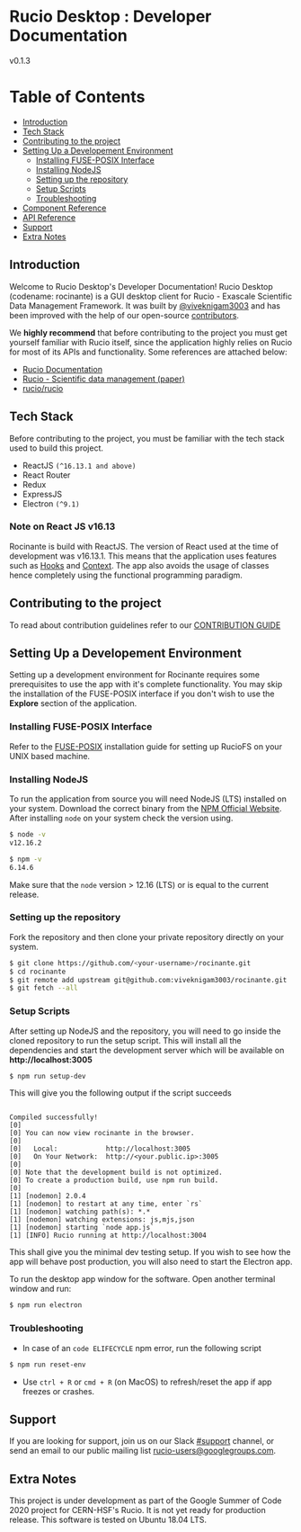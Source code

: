 # Rucio Desktop : Developer Documentation
v0.1.3

# Table of Contents

<!--ts-->

* [Introduction](#introduction)
* [Tech Stack](#tech-stack)
* [Contributing to the project](#contributing-to-the-project)
* [Setting Up a Developement Environment](#setting-up-a-development-environment)
    * [Installing FUSE-POSIX Interface](#installing-fuse-posix-interface)
    * [Installing NodeJS](#installing-nodejs)
    * [Setting up the repository](#setting-up-the-repository)
    * [Setup Scripts](#setup-scripts)
    * [Troubleshooting](#troubleshooting)
* [Component Reference](#component-reference)
* [API Reference](https://github.com/rucio/desktop/tree/master/docs/dev/API%20Docs)
* [Support](#support)
* [Extra Notes](#extra-notes)
<!--te-->

## Introduction
Welcome to Rucio Desktop's Developer Documentation!
Rucio Desktop (codename: rocinante) is a GUI desktop client for Rucio - Exascale Scientific Data Management Framework. 
It was built by [@viveknigam3003](https://github.com/viveknigam3003) and has been improved with the help of our open-source [contributors](https://github.com/rucio/desktop/blob/master/AUTHORS.md).

We __highly recommend__ that before contributing to the project you must get yourself familiar with Rucio itself, since the application highly relies on Rucio for most of its APIs and functionality. Some references are attached below:

* [Rucio Documentation](https://rucio.readthedocs.io/en/latest/)
* [Rucio - Scientific data management (paper)](https://arxiv.org/abs/1902.09857)
* [rucio/rucio](https://github.com/rucio/rucio)

## Tech Stack

Before contributing to the project, you must be familiar with the tech stack used to build this project.

* ReactJS `(^16.13.1 and above)`
* React Router
* Redux
* ExpressJS
* Electron `(^9.1)`

### Note on React JS v16.13

Rocinante is build with ReactJS.
The version of React used at the time of development was v16.13.1.
This means that the application uses features such as [Hooks](https://reactjs.org/docs/hooks-intro.html) and [Context](https://reactjs.org/docs/context.html).
The app also avoids the usage of classes hence completely using the functional programming paradigm.

## Contributing to the project

To read about contribution guidelines refer to our [CONTRIBUTION GUIDE](https://github.com/rucio/desktop/blob/master/CONTRIBUTING.md)

## Setting Up a Developement Environment

Setting up a development environment for Rocinante requires some prerequisites to use the app with it's complete functionality.
You may skip the installation of the FUSE-POSIX interface if you don't wish to use the __Explore__ section of the application.

### Installing FUSE-POSIX Interface

Refer to the [FUSE-POSIX](https://github.com/rucio/fuse-posix#getting-started) installation guide for setting up RucioFS on your UNIX based machine.

### Installing NodeJS

To run the application from source you will need NodeJS (LTS) installed on your system.
Download the correct binary from the [NPM Official Website](https://nodejs.org/en/). After installing `node` on your system check the version using.

```BASH
$ node -v
v12.16.2

$ npm -v
6.14.6
```

Make sure that the `node` version > 12.16 (LTS) or is equal to the current release.


### Setting up the repository

Fork the repository and then clone your private repository directly on your system.

```BASH
$ git clone https://github.com/<your-username>/rocinante.git
$ cd rocinante
$ git remote add upstream git@github.com:viveknigam3003/rocinante.git 
$ git fetch --all
```

### Setup Scripts

After setting up NodeJS and the repository, you will need to go inside the cloned repository to run the setup script. This will install all the dependencies and start the development server which will be available on __http://localhost:3005__

```BASH
$ npm run setup-dev
```

This will give you the following output if the script succeeds

```NPM

Compiled successfully!
[0] 
[0] You can now view rocinante in the browser.
[0] 
[0]   Local:            http://localhost:3005
[0]   On Your Network:  http://<your.public.ip>:3005
[0] 
[0] Note that the development build is not optimized.
[0] To create a production build, use npm run build.
[0] 
[1] [nodemon] 2.0.4
[1] [nodemon] to restart at any time, enter `rs`
[1] [nodemon] watching path(s): *.*
[1] [nodemon] watching extensions: js,mjs,json
[1] [nodemon] starting `node app.js`
[1] [INFO] Rucio running at http://localhost:3004

```

This shall give you the minimal dev testing setup.
If you wish to see how the app will behave post production, you will also need to start the Electron app.

To run the desktop app window for the software. 
Open another terminal window and run:

```BASH
$ npm run electron
```

### Troubleshooting

* In case of an `code ELIFECYCLE` npm error, run the following script

```BASH
$ npm run reset-env
```

* Use `ctrl + R` or `cmd + R` (on MacOS) to refresh/reset the app if app freezes or crashes.

## Support
If you are looking for support, join us on our Slack [#support](https://rucio.slack.com/messages/#support) channel, or send an email to our public mailing list [rucio-users@googlegroups.com](mailto:rucio-users@googlegroups.com).

## Extra Notes

This project is under development as part of the Google Summer of Code 2020 project for CERN-HSF's Rucio.
It is not yet ready for production release.
This software is tested on Ubuntu 18.04 LTS.